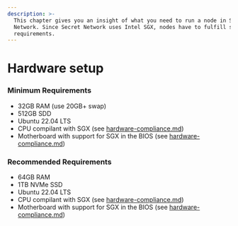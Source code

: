 ```yaml
---
description: >-
  This chapter gives you an insight of what you need to run a node in Secret
  Network. Since Secret Network uses Intel SGX, nodes have to fulfill special
  requirements.
---
```


# Hardware setup

### **Minimum Requirements**

* 32GB RAM (use 20GB+ swap)
* 512GB SDD
* Ubuntu 22.04 LTS
* CPU compilant with SGX (see [hardware-compliance.md](hardware-compliance.md "mention"))
* Motherboard with support for SGX in the BIOS (see [hardware-compliance.md](hardware-compliance.md "mention"))

### **Recommended Requirements**

* 64GB RAM
* 1TB NVMe SSD
* Ubuntu 22.04 LTS
* CPU compilant with SGX (see [hardware-compliance.md](hardware-compliance.md "mention"))
* Motherboard with support for SGX in the BIOS (see [hardware-compliance.md](hardware-compliance.md "mention"))
